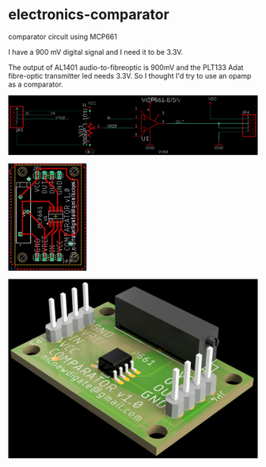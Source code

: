 # electronics-comparator
comparator circuit using MCP661

I have a 900 mV digital signal and I need it to be 3.3V. 

The output of AL1401 audio-to-fibreoptic is 900mV and the PLT133 Adat fibre-optic transmitter led needs 3.3V. So I thought I'd try to use an opamp as a comparator. 

![circuit](images/mcp661-comparator-circuit.png)

![circuit](images/mcp661-comparator-board.png)

![circuit](images/mcp661.png)
